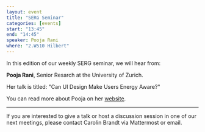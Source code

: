```yaml
---
layout: event
title: "SERG Seminar"
categories: [events]
start: "13:45"
end: "14:45"
speaker: Pooja Rani
where: "2.W510 Hilbert"
---
```


In this edition of our weekly SERG seminar, we will hear from:

**Pooja Rani**, Senior Resarch at the University of Zurich.

Her talk is titled: "Can UI Design Make Users Energy Aware?"

You can read more about Pooja on her [website](https://poojaruhal.github.io/).



---
If you are interested to give a talk or host a discussion session in one of our next meetings, please contact Carolin Brandt via Mattermost or email.
